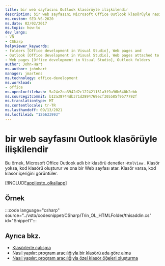 ```yaml
---
title: bir web sayfasını Outlook klasörüyle ilişkilendir
description: bir web sayfasını Microsoft Office Outlook klasörüyle nasıl ilişkilendirebileceğinizi öğrenin. Bu örnek, Outlook içinde HtmlView adlı bir klasör olup olmadığını denetler.
ms.custom: SEO-VS-2020
ms.date: 02/02/2017
ms.topic: how-to
dev_langs:
- VB
- CSharp
helpviewer_keywords:
- folders [Office development in Visual Studio], Web pages and
- Outlook [Office development in Visual Studio], Web pages attached to folders
- Web pages [Office development in Visual Studio], Outlook folders
author: John-Hart
ms.author: johnhart
manager: jmartens
ms.technology: office-development
ms.workload:
- office
ms.openlocfilehash: 5a24e2ca3942d2c122421151a3f9a96b640b2ebb
ms.sourcegitcommit: b12a38744db371d2894769ecf305585f9577792f
ms.translationtype: MT
ms.contentlocale: tr-TR
ms.lasthandoff: 09/13/2021
ms.locfileid: "126633993"
---
```

# <a name="associate-a-web-page-with-an-outlook-folder"></a>bir web sayfasını Outlook klasörüyle ilişkilendir

  Bu örnek, Microsoft Office Outlook adlı bir klasörü denetler `HtmlView` . Klasör yoksa, kod klasörü oluşturur ve ona bir Web sayfası atar. Klasör varsa, kod klasör içeriğini görüntüler.

 [!INCLUDE[appliesto_olkallapp](../vsto/includes/appliesto-olkallapp-md.md)]

## <a name="example"></a>Örnek
 :::code language="csharp" source="../vsto/codesnippet/CSharp/Trin_OL_HTMLFolder/thisaddin.cs" id="Snippet1":::

## <a name="see-also"></a>Ayrıca bkz.
- [Klasörlerle çalışma](../vsto/working-with-folders.md)
- [Nasıl yapılır: program aracılığıyla bir klasörü ada göre alma](../vsto/how-to-programmatically-retrieve-a-folder-by-name.md)
- [Nasıl yapılır: program aracılığıyla özel klasör öğeleri oluşturma](../vsto/how-to-programmatically-create-custom-folder-items.md)
